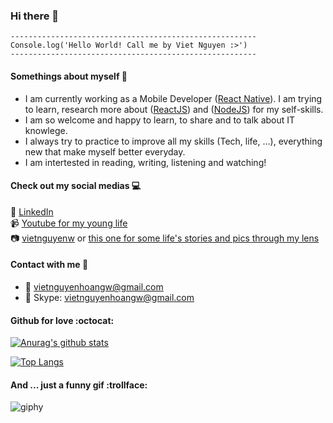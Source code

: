 ### Hi there 👋

```
-------------------------------------------------------
Console.log('Hello World! Call me by Viet Nguyen :>')
-------------------------------------------------------
```

#### Somethings about myself :pencil:
- I am currently working as a Mobile Developer ([React Native](https://reactnative.dev)). I am trying to learn, research more about ([ReactJS](https://reactjs.org/)) and ([NodeJS](https://nodejs.dev/)) for my self-skills. <br />
- I am so welcome and happy to learn, to share and to talk about IT knowlege. <br />
- I always try to practice to improve all my skills (Tech, life, ...), everything new that make myself better everyday. <br />
- I am intertested in reading, writing, listening and watching!

#### Check out my social medias :computer:
:link: [LinkedIn](https://www.linkedin.com/in/viet-hoang-nguyen-656227171) <br />
:video_camera: [Youtube for my young life](https://www.youtube.com/channel/UCFqijuBPinl5Ym-keX4HakQ?view_as=subscriber)<br />
:camera: [vietnguyenw](https://instagram.com/vietnguyenw) or [this one for some life's stories and pics through my lens](https://instagram.com/wgnteiv)

#### Contact with me :love_letter:
- :email: vietnguyenhoangw@gmail.com
- :speech_balloon: Skype: vietnguyenhoangw@gmail.com

#### Github for love :octocat:
[![Anurag's github stats](https://github-readme-stats.vercel.app/api?username=vietnguyenhoangw&theme=tokyonight&show_icons=true)](https://github.com/anuraghazra/github-readme-stats)

[![Top Langs](https://github-readme-stats.vercel.app/api/top-langs/?username=vietnguyenhoangw&layout=compact&theme=tokyonight)](https://github.com/anuraghazra/github-readme-stats)

#### And ... just a funny gif :trollface:
![giphy](https://user-images.githubusercontent.com/43869718/95009909-9bbd7580-064f-11eb-8d47-ee67c02c0d82.gif)

<!--
**vietnguyenhoangw/vietnguyenhoangw** is a ✨ _special_ ✨ repository because its `README.md` (this file) appears on your GitHub profile.

Here are some ideas to get you started:

- 🔭 I’m currently working on ...
- 🌱 I’m currently learning ...
- 👯 I’m looking to collaborate on ...
- 🤔 I’m looking for help with ...
- 💬 Ask me about ...
- 📫 How to reach me: ...
- 😄 Pronouns: ...
- ⚡ Fun fact: ...
-->
